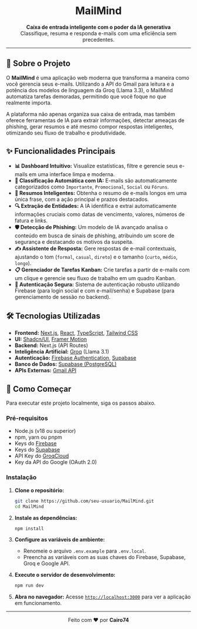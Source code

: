 <div align="center">
  <h1 align="center">MailMind</h1>
  <p align="center">
    <strong>Caixa de entrada inteligente com o poder da IA generativa</strong>
    <br />
    Classifique, resuma e responda e-mails com uma eficiência sem precedentes.
  </p>
</div>

---

## 🚀 Sobre o Projeto

O **MailMind** é uma aplicação web moderna que transforma a maneira como você gerencia seus e-mails. Utilizando a API do Gmail para leitura e a potência dos modelos de linguagem da Groq (Llama 3.3), o MailMind automatiza tarefas demoradas, permitindo que você foque no que realmente importa.

A plataforma não apenas organiza sua caixa de entrada, mas também oferece ferramentas de IA para extrair informações, detectar ameaças de phishing, gerar resumos e até mesmo compor respostas inteligentes, otimizando seu fluxo de trabalho e produtividade.

## ✨ Funcionalidades Principais

- **📊 Dashboard Intuitivo:** Visualize estatísticas, filtre e gerencie seus e-mails em uma interface limpa e moderna.
- **🤖 Classificação Automática com IA:** E-mails são automaticamente categorizados como `Importante`, `Promocional`, `Social` ou `Fóruns`.
- **📝 Resumos Inteligentes:** Obtenha o resumo de e-mails longos em uma única frase, com a ação principal e prazos destacados.
- **🔍 Extração de Entidades:** A IA identifica e extrai automaticamente informações cruciais como datas de vencimento, valores, números de fatura e links.
- **🛡️ Detecção de Phishing:** Um modelo de IA avançado analisa o conteúdo em busca de sinais de phishing, atribuindo um score de segurança e destacando os motivos da suspeita.
- **✍️ Assistente de Resposta:** Gere respostas de e-mail contextuais, ajustando o tom (`formal`, `casual`, `direto`) e o tamanho (`curto`, `médio`, `longo`).
- **📋 Gerenciador de Tarefas Kanban:** Crie tarefas a partir de e-mails com um clique e gerencie seu fluxo de trabalho em um quadro Kanban.
- **🔐 Autenticação Segura:** Sistema de autenticação robusto utilizando Firebase (para login social e com e-mail/senha) e Supabase (para gerenciamento de sessão no backend).

## 🛠️ Tecnologias Utilizadas

- **Frontend:** [Next.js](https://nextjs.org/), [React](https://reactjs.org/), [TypeScript](https://www.typescriptlang.org/), [Tailwind CSS](https://tailwindcss.com/)
- **UI:** [Shadcn/UI](https://ui.shadcn.com/), [Framer Motion](https://www.framer.com/motion/)
- **Backend:** Next.js (API Routes)
- **Inteligência Artificial:** [Groq](https://groq.com/) (Llama 3.1)
- **Autenticação:** [Firebase Authentication](https://firebase.google.com/docs/auth), [Supabase](https://supabase.io/)
- **Banco de Dados:** [Supabase (PostgreSQL)](https://supabase.io/docs/guides/database)
- **APIs Externas:** [Gmail API](https://developers.google.com/gmail/api)

## 🏁 Como Começar

Para executar este projeto localmente, siga os passos abaixo.

### Pré-requisitos

- Node.js (v18 ou superior)
- npm, yarn ou pnpm
- Keys do [Firebase](https://firebase.google.com/)
- Keys do [Supabase](https://supabase.io/)
- API Key do [GroqCloud](https://console.groq.com/)
- Key da API do Google (OAuth 2.0)

### Instalação

1.  **Clone o repositório:**
    ```bash
    git clone https://github.com/seu-usuario/MailMind.git
    cd MailMind
    ```

2.  **Instale as dependências:**
    ```bash
    npm install
    ```

3.  **Configure as variáveis de ambiente:**
    - Renomeie o arquivo `.env.example` para `.env.local`.
    - Preencha as variáveis com as suas chaves do Firebase, Supabase, Groq e Google API.

4.  **Execute o servidor de desenvolvimento:**
    ```bash
    npm run dev
    ```

5.  **Abra no navegador:**
    Acesse [`http://localhost:3000`](http://localhost:3000) para ver a aplicação em funcionamento.

---

<p align="center">
  Feito com ❤️ por <strong>Cairo74</strong>
</p>
